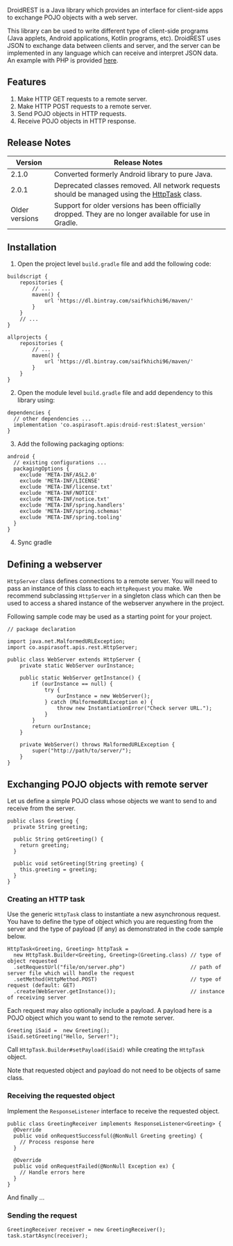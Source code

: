 DroidREST is a Java library which provides an interface for client-side apps to exchange POJO objects with a web server.

This library can be used to write different type of client-side programs (Java applets, Android applications, Kotlin programs, etc). DroidREST uses JSON to exchange data between clients and server, and the server can be implemented in any language which can receive and interpret JSON data. An example with PHP is provided [here](demo-server-side.php).

## Features
1. Make HTTP GET requests to a remote server.
2. Make HTTP POST requests to a remote server.
3. Send POJO objects in HTTP requests.
4. Receive POJO objects in HTTP response.

## Release Notes
| Version | Release Notes | 
|---------|---------------|
| 2.1.0 | Converted formerly Android library to pure Java. |
| 2.0.1 | Deprecated classes removed. All network requests should be managed using the [HttpTask](droid-rest/src/main/java/co/aspirasoft/apis/rest/HttpTask.java) class.|
| Older versions | Support for older versions has been officially dropped. They are no longer available for use in Gradle.|

## Installation
1. Open the project level `build.gradle` file and add the following code:
```
buildscript {
    repositories {
        // ...
        maven() {
            url 'https://dl.bintray.com/saifkhichi96/maven/'
        }
    }
    // ...
}

allprojects {
    repositories {
        // ...
        maven() {
            url 'https://dl.bintray.com/saifkhichi96/maven/'
        }
    }
}
```
2. Open the module level `build.gradle` file and add dependency to this library using:
```
dependencies {
  // other dependencies ...
  implementation 'co.aspirasoft.apis:droid-rest:$latest_version'
}
```
3. Add the following packaging options:
```
android {
  // existing configurations ...
  packagingOptions {
    exclude 'META-INF/ASL2.0'
    exclude 'META-INF/LICENSE'
    exclude 'META-INF/license.txt'
    exclude 'META-INF/NOTICE'
    exclude 'META-INF/notice.txt'
    exclude 'META-INF/spring.handlers'
    exclude 'META-INF/spring.schemas'
    exclude 'META-INF/spring.tooling'
  }
}
```
4. Sync gradle
## Defining a webserver
`HttpServer` class defines connections to a remote server. You will need to pass an instance of this class to each `HttpRequest` you make. We recommend subclassing `HttpServer` in a singleton class which can then be used to access a shared instance of the webserver anywhere in the project.

Following sample code may be used as a starting point for your project.
```
// package declaration

import java.net.MalformedURLException;
import co.aspirasoft.apis.rest.HttpServer;

public class WebServer extends HttpServer {
    private static WebServer ourInstance;

    public static WebServer getInstance() {
        if (ourInstance == null) {
            try {
                ourInstance = new WebServer();
            } catch (MalformedURLException e) {
                throw new InstantiationError("Check server URL.");
            }
        }
        return ourInstance;
    }

    private WebServer() throws MalformedURLException {
        super("http://path/to/server/");
    }
}
```
## Exchanging POJO objects with remote server
Let us define a simple POJO class whose objects we want to send to and receive from the server.
```
public class Greeting {
  private String greeting;

  public String getGreeting() {
    return greeting;
  }

  public void setGreeting(String greeting) {
    this.greeting = greeting;
  }
}
```
### Creating an HTTP task
Use the generic `HttpTask` class to instantiate a new asynchronous request. You have to define the type of object which you are requesting from the server and the type of payload (if any) as demonstrated in the code sample below.
```
HttpTask<Greeting, Greeting> httpTask =  
  new HttpTask.Builder<Greeting, Greeting>(Greeting.class) // type of object requested
  .setRequestUrl("file/on/server.php")                     // path of server file which will handle the request
  .setMethod(HttpMethod.POST)                              // type of request (default: GET)
  .create(WebServer.getInstance());                        // instance of receiving server
```

Each request may also optionally include a payload. A payload here is a POJO object which you want to send to the remote server.
```
Greeting iSaid =  new Greeting();
iSaid.setGreeting("Hello, Server!");
```

Call `HttpTask.Builder#setPayload(iSaid)` while creating the `HttpTask` object.

Note that requested object and payload do not need to be objects of same class.

### Receiving the requested object
Implement the `ResponseListener` interface to receive the requested object.
```
public class GreetingReceiver implements ResponseListener<Greeting> {
  @Override
  public void onRequestSuccessful(@NonNull Greeting greeting) {
    // Process response here
  }
  
  @Override
  public void onRequestFailed(@NonNull Exception ex) {
    // Handle errors here
  }
}
```
And finally ...
### Sending the request
```
GreetingReceiver receiver = new GreetingReceiver();
task.startAsync(receiver);
```
